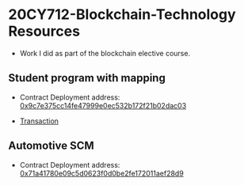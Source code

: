 # 20CY712-Blockchain-Technology Resources

- Work I did as part of the blockchain elective course.

## Student program with mapping
- Contract Deployment address:
[0x9c7e375cc14fe47999e0ec532b172f21b02dac03](https://ropsten.etherscan.io/address/0x9c7e375cc14fe47999e0ec532b172f21b02dac03)

- [Transaction](0x10e192e4938c2c5441ce5e0323a67d83485f6e4b18608f93485cbe9d6c39dbd8)

## Automotive SCM
- Contract Deployment address:
[0x71a41780e09c5d0623f0d0be2fe172011aef28d9](https://ropsten.etherscan.io/address/0x71a41780e09c5d0623f0d0be2fe172011aef28d9)

